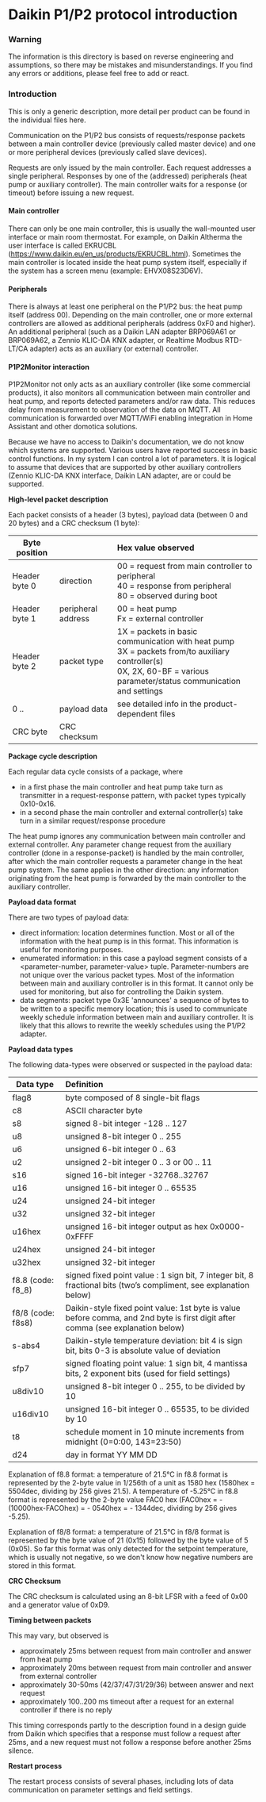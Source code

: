 # Daikin P1/P2 protocol introduction

### Warning

The information is this directory is based on reverse engineering and assumptions, so there may be mistakes and misunderstandings. If you find any errors or additions, please feel free to add or react.

### Introduction

This is only a generic description, more detail per product can be found in the individual files here.

Communication on the P1/P2 bus consists of requests/response packets between a main controller device (previously called master device) and one or more peripheral devices (previously called slave devices).

Requests are only issued by the main controller. Each request addresses a single peripheral. Responses by one of the (addressed) peripherals (heat pump or auxiliary controller). The main controller waits for a response (or timeout) before issuing a new request. 

#### Main controller

There can only be one main controller, this is usually the wall-mounted user interface or main room thermostat. For example, on Daikin Altherma the user interface is called EKRUCBL (https://www.daikin.eu/en_us/products/EKRUCBL.html). Sometimes the main controller is located inside the heat pump system itself, especially if the system has a screen menu (example: EHVX08S23D6V).

#### Peripherals

There is always at least one peripheral on the P1/P2 bus: the heat pump itself (address 00). Depending on the main controller, one or more external controllers are allowed as additional peripherals (address 0xF0 and higher). An additional peripheral (such as a Daikin LAN adapter BRP069A61 or BRP069A62, a Zennio KLIC-DA KNX adapter, or Realtime Modbus RTD-LT/CA adapter) acts as an auxiliary (or external) controller. 

#### P1P2Monitor interaction

P1P2Monitor not only acts as an auxiliary controller (like some commercial products), it also monitors all communication between main controller and heat pump, and reports detected parameters and/or raw data. This reduces delay from measurement to observation of the data on MQTT. All communication is forwarded over MQTT/WiFi enabling integration in Home Assistant and other domotica solutions.

Because we have no access to Daikin's documentation, we do not know which systems are supported. Various users have reported success in basic control functions. In my system I can control a lot of parameters. It is logical to assume that devices that are supported by other auxiliary controllers (Zennio KLIC-DA KNX interface, Daikin LAN adapter, are or could be supported.

**High-level packet description**

Each packet consists of a header (3 bytes), payload data (between 0 and 20 bytes) and a CRC checksum (1 byte):


| Byte position  |                     | Hex value observed         |
|----------------|:--------------------|:----------------------------------------------------------------------------------------------------------|
|  Header byte 0 | direction           | 00 = request from main controller to peripheral<br> 40 = response from peripheral <br> 80 = observed during boot
|  Header byte 1 | peripheral address  | 00 = heat pump<br>Fx = external controller 
|  Header byte 2 | packet type         | 1X = packets in basic communication with heat pump  <br> 3X = packets from/to auxiliary controller(s) <br> 0X, 2X, 60-BF = various parameter/status communication and settings
|  0 ..          | payload data        | see detailed info in the product-dependent files
|  CRC byte      | CRC checksum        | 

**Package cycle description**

Each regular data cycle consists of a package, where
- in a first phase the main controller and heat pump take turn as transmitter in a request-response pattern, with packet types typically 0x10-0x16.
- in a second phase the main controller and external controller(s) take turn in a similar request/response procedure

The heat pump ignores any communication between main controller and external controller. Any parameter change request from the auxiliary controller (done in a response-packet) is handled by the main controller, after which the main controller requests a parameter change in the heat pump system. The same applies in the other direction: any information originating from the heat pump is forwarded by the main controller to the auxiliary controller.

**Payload data format**

There are two types of payload data:
 - direct information: location determines function. Most or all of the information with the heat pump is in this format. This information is useful for monitoring purposes.
 - enumerated information: in this case a payload segment consists of a <parameter-number, parameter-value> tuple. Parameter-numbers are not unique over the various packet types. Most of the information between main and auxiliary controller is in this format. It cannot only be used for monitoring, but also for controlling the Daikin system.
 - data segments: packet type 0x3E 'announces' a sequence of bytes to be written to a specific memory location; this is used to communicate weekly schedule information between main and auxiliary controller. It is likely that this allows to rewrite the weekly schedules using the P1/P2 adapter.

**Payload data types**

The following data-types were observed or suspected in the payload data:

| Data type     | Definition                           |
|---------------|:-------------------------------------|
| flag8         | byte composed of 8 single-bit flags  |
| c8            | ASCII character byte                 |
| s8            | signed 8-bit integer -128 .. 127     |
| u8            | unsigned 8-bit integer 0 .. 255      |
| u6            | unsigned 6-bit integer 0 .. 63       |
| u2            | unsigned 2-bit integer 0 .. 3 or 00 .. 11 |
| s16           | signed 16-bit integer -32768..32767  |
| u16           | unsigned 16-bit integer 0 .. 65535   |
| u24           | unsigned 24-bit integer              |
| u32           | unsigned 32-bit integer              |
| u16hex        | unsigned 16-bit integer output as hex 0x0000-0xFFFF    |
| u24hex        | unsigned 24-bit integer          |
| u32hex        | unsigned 32-bit integer          |      
| f8.8 (code: f8_8)  | signed fixed point value : 1 sign bit, 7 integer bit, 8 fractional bits (two’s compliment, see explanation below) |
| f8/8 (code: f8s8)  | Daikin-style fixed point value: 1st byte is value before comma, and 2nd byte is first digit after comma (see explanation below) |
| s-abs4        | Daikin-style temperature deviation: bit 4 is sign bit, bits 0-3 is absolute value of deviation |
| sfp7          | signed floating point value: 1 sign bit, 4 mantissa bits, 2 exponent bits (used for field settings) |
| u8div10       | unsigned 8-bit integer 0 .. 255, to be divided by 10    |
| u16div10      | unsigned 16-bit integer 0 .. 65535, to be divided by 10 |
| t8            | schedule moment in 10 minute increments from midnight (0=0:00, 143=23:50) |
| d24           | day in format YY MM DD                 |

Explanation of f8.8 format: a temperature of 21.5°C in f8.8 format is represented by the 2-byte value in 1/256th of a unit as 1580 hex (1580hex = 5504dec, dividing by 256 gives 21.5). A temperature of -5.25°C in f8.8 format is represented by the 2-byte value FAC0 hex (FAC0hex = - (10000hex-FACOhex) = - 0540hex = - 1344dec, dividing by 256 gives -5.25).

Explanation of f8/8 format: a temperature of 21.5°C in f8/8 format is represented by the byte value of 21 (0x15) followed by the byte value of 5 (0x05). So far this format was only detected for the setpoint temperature, which is usually not negative, so we don't know how negative numbers are stored in this format.

**CRC Checksum**

The CRC checksum is calculated using an 8-bit LFSR with a feed of 0x00 and a generator value of 0xD9.

**Timing between packets**

This may vary, but observed is
- approximately 25ms between request from main controller and answer from heat pump
- approximately 20ms between request from main controller and answer from external controller
- approximately 30-50ms (42/37/47/31/29/36) between answer and next request
- approximately 100..200 ms timeout after a request for an external controller if there is no reply

This timing corresponds partly to the description found in a design guide from Daikin which specifies that a response must follow a request after 25ms, and a new request must not follow a response before another 25ms silence.

**Restart process**

The restart process consists of several phases, including lots of data communication on parameter settings and field settings.
